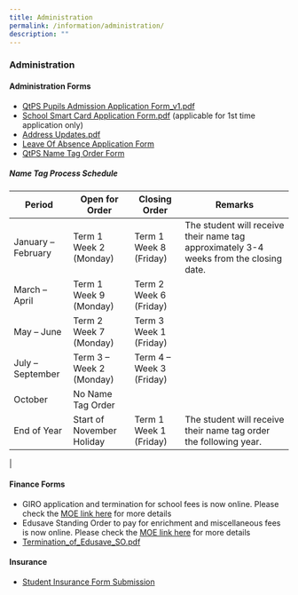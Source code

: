 ```yaml
---
title: Administration
permalink: /information/administration/
description: ""
---
```

### **Administration**

#### **Administration Forms**

* [QtPS Pupils Admission Application Form\_v1.pdf](/files/QtPS%20Pupils%20Admission%20Application%20Form_v1.pdf)
* [School Smart Card Application Form.pdf](/files/School%20Smart%20Card%20Application%20Form.pdf)&nbsp;(applicable for 1st time application only)  
* [Address Updates.pdf](/files/Address%20Updates.pdf)
* [Leave Of Absence Application Form](https://form.gov.sg/60b9cff35cc341001290afc9)  
* [QtPS Name Tag Order Form](https://form.gov.sg/#!/5f8915edcaf67200118def88)

##### **Name Tag Process Schedule**

| Period | Open for Order | Closing Order | Remarks |
|---|---|---|---|
| January – February | Term 1 Week 2<br>(Monday) | Term 1 Week 8<br>(Friday) | The student will receive their name tag approximately 3-4 weeks from the closing date. |
| March – April | Term 1 Week 9<br> (Monday) | Term 2 Week 6<br>(Friday) |  |
| May – June | Term 2 Week 7<br>(Monday) | Term 3 Week 1<br>(Friday) |  |
| July – September | Term 3 – Week 2<br>(Monday) | Term 4 – Week 3 <br>(Friday) |  |
| October | No Name Tag Order |  |  |
| End of Year | Start of November Holiday | Term 1 Week 1 (Friday) | The student will receive their name tag order the following year. |
|

#### **Finance Forms**

<!--* [Edusave\_Application\_Form.pdf](/files/Edusave_Application_Form.pdf)
* [GIRO\_Application\_Form\_Nov20.pdf](/files/GIRO_Application_Form_Nov20.pdf)
<!--* [GIRO\_Termination\_Form.pdf](/files/GIRO_Termination_Form.pdf)-->
* GIRO application and termination for school fees is now online. Please check the [MOE link here](https://www.moe.gov.sg/financial-matters/fees?pt=GIRO) for more details
* Edusave Standing Order to pay for enrichment and miscellaneous fees is now online. Please check the [MOE link here](https://www.moe.gov.sg/financial-matters/edusave-account/usage-of-edusave-funds) for more details
* [Termination\_of\_Edusave\_SO.pdf](/files/Termination_of_Edusave_SO.pdf)

#### **Insurance**
* [Student Insurance Form Submission](https://studentgpa.incomegroupins.com.sg/#/)